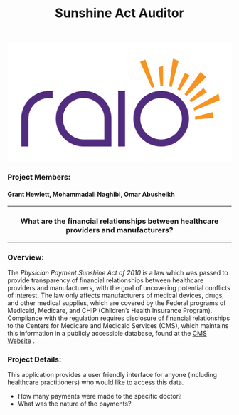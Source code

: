 <h1 align=center> Sunshine Act Auditor </h1> <br>

![alt text](https://github.com/Ohmarr/RAIO_Sunshine_Act_Project/blob/master/dev/RAIO_LogoIII.png "RAIO LOGO")
<br>
### Project Members:
#### Grant Hewlett, Mohammadali Naghibi, Omar Abusheikh

<hr><h3 align=center> What are the financial relationships between healthcare providers and manufacturers? </h3><hr>

### Overview: 
The _Physician Payment Sunshine Act of 2010_ is a law which was passed to provide transparency of financial relationships between healthcare providers and manufacturers, with the goal of uncovering potential conflicts of interest.  The law only affects manufacturers of medical devices, drugs, and other medical supplies, which are covered by the Federal programs of Medicaid, Medicare, and CHIP (Children’s Health Insurance Program).  Compliance with the regulation requires disclosure of financial relationships to the Centers for Medicare and Medicaid Services (CMS), which maintains this information in a publicly accessible database, found at the [CMS Website](https://openpaymentsdata.cms.gov/dataset/General-Payment-Data-Detailed-Dataset-2017-Reporti/a3u6-h38p "The CMS Open Payments Database") . 

### Project Details:
This application provides a user friendly interface for anyone (including healthcare practitioners) who would like to access this data.
- How many payments were made to the specific doctor?
- What was the nature of the payments? 

